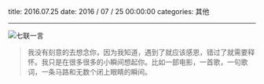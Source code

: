 title: 2016.07.25
date: 2016 / 07 / 25 00:00:00
categories: 其他

---

![七联一言](http://qilian.jp/image/blog_20170725.jpg)

<blockquote class="blockquote-center"> 我没有刻意的去想念你，因为我知道，遇到了就应该感恩，错过了就需要释怀。我只是在很多很多的小瞬间想起你。比如一部电影，一首歌，一句歌词，一条马路和无数个闭上眼睛的瞬间。</blockquote>
